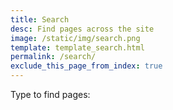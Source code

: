 ```yaml
---
title: Search
desc: Find pages across the site
image: /static/img/search.png
template: template_search.html
permalink: /search/
exclude_this_page_from_index: true
---
```

Type to find pages:

